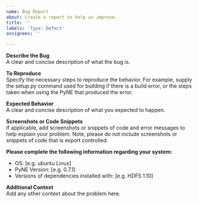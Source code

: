 ```yaml
---
name: Bug Report
about: Create a report to help us improve.
title: ''
labels: 'Type: Defect'
assignees: ''

---
```


**Describe the Bug**<br/>
A clear and concise description of what the bug is.

**To Reproduce**<br/>
Specify the necessary steps to reproduce the behavior. For example,
supply the setup.py command used for building if there is a build error,
or the steps taken when using the PyNE that produced the error.

**Expected Behavior**<br/>
A clear and concise description of what you expected to happen.

**Screenshots or Code Snippets**<br/>
If applicable, add screenshots or snippets of code and error messages to help explain your problem.
Note, please do not include screenshots or snippets of code that is export controlled.

**Please complete the following information regarding your system:**<br/>
 - OS: [e.g. ubuntu Linux]
 - PyNE Version: [e.g. 0.7.1]
 - Versions of dependencies installed with: [e.g. HDF5 1.10]

**Additional Context**<br/>
Add any other context about the problem here.
